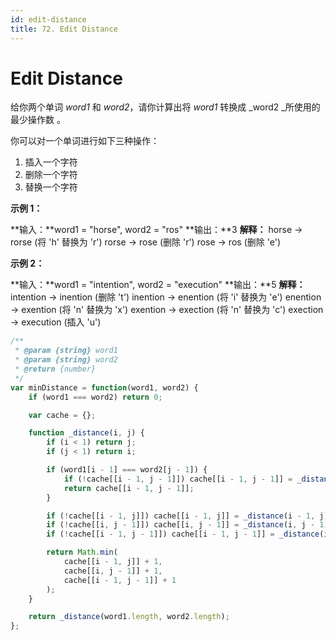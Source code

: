 ```yaml
---
id: edit-distance
title: 72. Edit Distance
---
```


# Edit Distance

给你两个单词 _word1_ 和 _word2_，请你计算出将 _word1_ 转换成 _word2 _所使用的最少操作数 。

你可以对一个单词进行如下三种操作：

1.  插入一个字符
2.  删除一个字符
3.  替换一个字符



**示例 1：**

**输入：**word1 = "horse", word2 = "ros" **输出：**3 **解释：** horse -> rorse (将 'h' 替换为 'r') rorse -> rose (删除 'r') rose -> ros (删除 'e')

**示例 2：**

**输入：**word1 = "intention", word2 = "execution" **输出：**5 **解释：** intention -> inention (删除 't') inention -> enention (将 'i' 替换为 'e') enention -> exention (将 'n' 替换为 'x') exention -> exection (将 'n' 替换为 'c') exection -> execution (插入 'u')



```javascript
/**
 * @param {string} word1
 * @param {string} word2
 * @return {number}
 */
var minDistance = function(word1, word2) {
	if (word1 === word2) return 0;

	var cache = {};

	function _distance(i, j) {
		if (i < 1) return j;
		if (j < 1) return i;

		if (word1[i - 1] === word2[j - 1]) {
			if (!cache[[i - 1, j - 1]]) cache[[i - 1, j - 1]] = _distance(i - 1, j - 1);
			return cache[[i - 1, j - 1]];
		}

		if (!cache[[i - 1, j]]) cache[[i - 1, j]] = _distance(i - 1, j);
		if (!cache[[i, j - 1]]) cache[[i, j - 1]] = _distance(i, j - 1);
		if (!cache[[i - 1, j - 1]]) cache[[i - 1, j - 1]] = _distance(i - 1, j - 1);

		return Math.min(
			cache[[i - 1, j]] + 1, 
			cache[[i, j - 1]] + 1,
			cache[[i - 1, j - 1]] + 1
		);
	}

	return _distance(word1.length, word2.length);
};
```